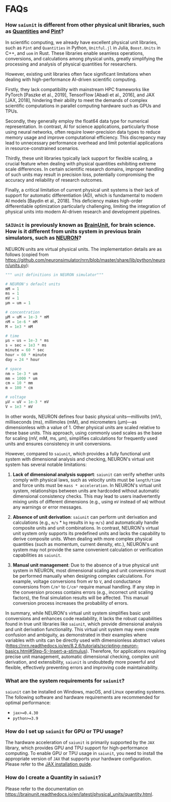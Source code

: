 # FAQs




### How ``saiunit`` is different from other physical unit libraries, such as [Quantities](https://github.com/python-quantities/python-quantities) and [Pint](https://github.com/hgrecco/pint)?


In scientific computing, we already have excellent physical unit libraries, such as `Pint` and `Quantities` in Python, `Unitful.jl` in Julia, `Boost.Units` in C++, and `uom` in Rust. These libraries enable seamless operations, conversions, and calculations among physical units, greatly simplifying the processing and analysis of physical quantities for researchers.

However, existing unit libraries often face significant limitations when dealing with high-performance AI-driven scientific computing.

Firstly, they lack compatibility with mainstream HPC frameworks like PyTorch [Paszke et al., 2019], TensorFlow [Abadi et al., 2016], and JAX [JAX, 2018], hindering their ability to meet the demands of complex scientific computations in parallel computing hardware such as GPUs and TPUs.

Secondly, they generally employ the float64 data type for numerical representation. In contrast, AI for science applications, particularly those using neural networks, often require lower-precision data types to reduce memory usage and improve computational efficiency. This discrepancy may lead to unnecessary performance overhead and limit potential applications in resource-constrained scenarios.

Thirdly, these unit libraries typically lack support for flexible scaling, a crucial feature when dealing with physical quantities exhibiting extreme scale differences. In certain scientific research domains, improper handling of such units may result in precision loss, potentially compromising the accuracy and reliability of research outcomes.

 Finally, a critical limitation of current physical unit systems is their lack of support for automatic differentiation (AD), which is fundamental to modern AI models [Baydin et al., 2018]. This deficiency makes high-order differentiable optimization particularly challenging, limiting the integration of physical units into modern AI-driven research and development pipelines.



### ``SAIUnit`` is previously known as [BrainUnit](https://github.com/chaobrain/brainunit), for brain science. How is it different from units system in previous brain simulators, such as [NEURON](https://nrn.readthedocs.io/en/8.2.6/tutorials/scripting-neuron-basics.html)?

NEURON units are virtual physical units. The implementation details are as follows (copied from https://github.com/neuronsimulator/nrn/blob/master/share/lib/python/neuron/units.py):

```python
""" unit definitions in NEURON simulator"""

# NEURON's default units
mM = 1
ms = 1
mV = 1
µm = um = 1

# concentration
µM = uM = 1e-3 * mM
nM = 1e-6 * mM
M = 1e3 * mM

# time
µs = us = 1e-3 * ms
s = sec = 1e3 * ms
minute = 60 * sec
hour = 60 * minute
day = 24 * hour

# space
nm = 1e-3 * um
mm = 1000 * um
cm = 10 * mm
m = 100 * cm

# voltage
μV = uV = 1e-3 * mV
V = 1e3 * mV
```

In other words, NEURON defines four basic physical units—millivolts (mV), milliseconds (ms), millimoles (mM), and micrometers (µm)—as dimensionless with a value of 1. Other physical units are scaled relative to these base units. This approach, using commonly used scales as the base for scaling (mV, mM, ms, µm), simplifies calculations for frequently used units and ensures consistency in unit conversions.

However, compared to `saiunit`, which provides a fully functional unit system with dimensional analysis and checking, NEURON's virtual unit system has several notable limitations:

1. **Lack of dimensional analysis support**: `saiunit` can verify whether units comply with physical laws, such as velocity units must be `length/time` and force units must be `mass * acceleration`. In NEURON's virtual unit system, relationships between units are hardcoded without automatic dimensional consistency checks. This may lead to users inadvertently mixing units of different dimensions (e.g., using `mV` instead of `mA`) without any warnings or error messages.

2. **Absence of unit derivation**: `saiunit` can perform unit derivation and calculations (e.g., `m/s` * `kg` results in `kg·m/s`) and automatically handle composite units and unit combinations. In contrast, NEURON's virtual unit system only supports its predefined units and lacks the capability to derive composite units. When dealing with more complex physical quantities (such as momentum, current density, etc.), NEURON's unit system may not provide the same convenient calculation or verification capabilities as `saiunit`.

3. **Manual unit management**: Due to the absence of a true physical unit system in NEURON, most dimensional scaling and unit conversions must be performed manually when designing complex calculations. For example, voltage conversions from `mV` to `V`, and conductance conversions from `C/m³` to `C/cm³` require manual handling. If any step in the conversion process contains errors (e.g., incorrect unit scaling factors), the final simulation results will be affected. This manual conversion process increases the probability of errors.

In summary, while NEURON's virtual unit system simplifies basic unit conversions and enhances code readability, it lacks the robust capabilities found in true unit libraries like `saiunit`, which provide dimensional analysis and unit derivation functionality. This virtual unit system may even create confusion and ambiguity, as demonstrated in their examples where variables with units can be directly used with dimensionless abstract values (https://nrn.readthedocs.io/en/8.2.6/tutorials/scripting-neuron-basics.html#Step-5:-Insert-a-stimulus). Therefore, for applications requiring precise unit management, automatic dimensional checking, complex unit derivation, and extensibility, `saiunit` is undoubtedly more powerful and flexible, effectively preventing errors and improving code maintainability. 


### What are the system requirements for `saiunit`?

`saiunit` can be installed on Windows, macOS, and Linux operating systems. The following software and hardware requirements are recommended for optimal performance:

- ``jax>=0.4.30``
- ``python>=3.9``




### How do I set up ``saiunit`` for GPU or TPU usage?

The hardware acceleration of `saiunit` is primarily supported by the `JAX` library, which provides GPU and TPU support for high-performance computing. To enable GPU or TPU usage in `saiunit`, you need to install the appropriate version of `JAX` that supports your hardware configuration. 
Please refer to the [JAX installation guide](https://jax.readthedocs.io/en/latest/installation.html). 






### How do I create a Quantity in ``saiunit``?


Please refer to the documentation on https://brainunit.readthedocs.io/en/latest/physical_units/quantity.html.


